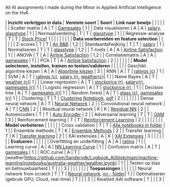 All AI assignments I made during the Minor in Applied Artificial Intelligence on the HvA

| **Inzicht verkrijgen in data** | **Vereiste soort** | **Soort** | **Link naar bewijs** |
 | | | | |
| Scatter matrix | A | T | [Gamesales](https://github.com/Sandervdk/Logbook_AI/blob/main/machine-learning/notebooks/game-sales/sales.ipynb) | 1 |
| Data visualiseren | A | A | [salary,](https://github.com/Sandervdk/Logbook_AI/blob/main/machine-learning/notebooks/field-salary/salary-prediction.ipynb) [glasstype](https://github.com/Sandervdk/Logbook_AI/blob/main/machine-learning/notebooks/glass/glass.ipynb) | 1 |
| Normaalverdeling | T | T | [glasstype](https://github.com/Sandervdk/Logbook_AI/blob/main/machine-learning/notebooks/glass/glass.ipynb) | 1 |
| Regressie-analyse | T | T | [Stock Price](https://github.com/Sandervdk/Logbook_AI/blob/main/machine-learning/notebooks/adre-stock/stock.ipynb)| 1 |
| | | | | |
| **Data voorbereiden en feature selection** | | | | |
| Z-scores | T | T | [Air B&B](https://github.com/Sandervdk/Logbook_AI/blob/main/machine-learning/others/z-socres/z-scores.ipynb) | 1,2 |
| Standaardafwijking | T | T | [salary](https://github.com/Sandervdk/Logbook_AI/blob/main/machine-learning/notebooks/field-salary/salary-prediction.ipynb) | 1 |
| Normaliseren | T | T | [glasstype](https://github.com/Sandervdk/Logbook_AI/blob/main/machine-learning/notebooks/glass/glass.ipynbb) | 1,2 |
| T-toets | A | A | [Airline Satisfaction](https://github.com/Sandervdk/Logbook_AI/blob/main/machine-learning/others/T-toets_PCA_ANOVA/airline_satisfaction.ipynb) | 1 |
| ANOVA | T | A | [Airline Satisfaction](https://github.com/Sandervdk/Logbook_AI/blob/main/machine-learning/others/T-toets_PCA_ANOVA/airline_satisfaction.ipynb) | 1,2 |
| Correlatiematrix | A | A | [gamesales](https://github.com/Sandervdk/Logbook_AI/blob/main/machine-learning/notebooks/game-sales/sales.ipynb) | 1 |
| PCA | T | A | [Airline Satisfaction](https://github.com/Sandervdk/Logbook_AI/blob/main/machine-learning/others/T-toets_PCA_ANOVA/airline_satisfaction.ipynb) | 2 | 
 | | | | |
| **Model selecteren, instellen, trainen en testen/valideren** | | | | |
| Geschikt algoritme kiezen | A | A | [Algoritme kiezen](https://github.com/Sandervdk/Logbook_AI/blob/main/other/Algoritme%20Kiezen.pdf) | 3 |
| KNN | A | T | [ratings (c)](https://github.com/Sandervdk/Logbook_AI/blob/main/machine-learning/notebooks/game-esbr-rating/rating-prediction.ipynb) | 1 |
| SVM | A | T | [ratings (c)](https://github.com/Sandervdk/Logbook_AI/blob/main/machine-learning/notebooks/game-esbr-rating/rating-prediction.ipynb), [salary (r)](https://github.com/Sandervdk/Logbook_AI/blob/main/machine-learning/notebooks/field-salary/salary-prediction.ipynb), [weather(c)](https://github.com/Sandervdk/Logbook_AI/blob/main/machine-learning/notebooks/australia-weather/weather.ipynb)| 1 |
| Naive Bayes | A | T | [weather (c)](https://github.com/Sandervdk/Logbook_AI/blob/main/machine-learning/notebooks/australia-weather/weather.ipynb)| 1 |
| Linear regression | A | T | [stockprice (r)](https://github.com/Sandervdk/Logbook_AI/blob/main/machine-learning/notebooks/adre-stock/stock.ipynb), [salary(r)](https://github.com/Sandervdk/Logbook_AI/blob/main/machine-learning/notebooks/field-salary/salary-prediction.ipynb), [gamesales (r)](https://github.com/Sandervdk/Logbook_AI/blob/main/machine-learning/notebooks/game-sales/sales.ipynb)| 1 |
| Logistic regression | A | T | [stockprice (r),](https://github.com/Sandervdk/Logbook_AI/blob/main/machine-learning/notebooks/adre-stock/stock.ipynb) | 1 |
| Decision tree | A | T | [gamesales (r)](https://github.com/Sandervdk/Logbook_AI/blob/main/machine-learning/notebooks/game-sales/sales.ipynb)| 1 |
| Random forest | A | T | [glass (c)](https://github.com/Sandervdk/Logbook_AI/blob/main/machine-learning/notebooks/glass/glass.ipynb), [gamesales (r)](https://github.com/Sandervdk/Logbook_AI/blob/main/machine-learning/notebooks/game-sales/sales.ipynb)| 1 |
| Clustering | T | T | [Clustering Notebook](https://github.com/Sandervdk/Logbook_AI/blob/main/machine-learning/others/Clustering/clustering.ipynb), [pdf](https://github.com/Sandervdk/Logbook_AI/blob/main/other/Clustering.pdf) | 2 |
| | | | |
| Dense neural network | A | T | [Neural Network](https://github.com/Sandervdk/Logbook_AI/blob/main/deep-learning/NN/nn.ipynb) | 2 |
| Convolutional neural network | A | T | [CNN](https://github.com/Sandervdk/Logbook_AI/blob/main/deep-learning/CNN/CNN.ipynb) | 2 |
| Residual neural network | K | K | [Residual NN](https://github.com/Sandervdk/Logbook_AI/blob/main/other/Residual%20Neural%20Networks.pdf) | 2 |
| Autoencoders | T | T | [Auto Encoder](https://github.com/Sandervdk/Logbook_AI/blob/main/deep-learning/auto_encoder/autoencoder.ipynb) | 2 |
| Adversarial learning | T | T | [GAM](https://github.com/Sandervdk/Logbook_AI/blob/main/deep-learning/GAM/GAM.ipynb) | 3 |
| Reinforcement learning | T | T | [Reinforcement Learning](https://github.com/Sandervdk/Logbook_AI/blob/main/deep-learning/Reinforcement%20learning/RL.ipynb) | 2 |
| | | | | |
| **Model verbeteren** | | | | |
| Cross validation | T | T | [Alle notebooks in folder](https://github.com/Sandervdk/Logbook_AI/tree/main/machine-learning/notebooks) | 1 |
| Ensemble methods | T | K | [Ensemble Methods](https://github.com/Sandervdk/Logbook_AI/blob/main/machine-learning/others/Ensemble/ensemble.ipynb) | 2 |
| Transfer learning | T | K | [Transfer learning](https://github.com/Sandervdk/Logbook_AI/blob/main/other/Transfer%20learning.pdf) | 2 |
| XAI extensies | A | K | [XAI Extensies](https://github.com/Sandervdk/Logbook_AI/blob/main/other/Explainable%20Artificial%20Intelligence.pdf) | 3 |
 | | | | |
| **Evalueren** | | | | |
| Overfitting en underfitting | A | A | [rating](https://github.com/Sandervdk/Logbook_AI/blob/main/machine-learning/notebooks/game-esbr-rating/rating-prediction.ipynb) | 1 |
| Learning curve | A | A | [NN Learning Curve](https://github.com/Sandervdk/Logbook_AI/blob/main/deep-learning/NN/nn.ipynb) | 1 |
| Confusion matrix | A | T | [gamesales](https://github.com/Sandervdk/Logbook_AI/blob/main/machine-learning/notebooks/game-sales/sales.ipynb) | 1 |
| ROC curve | A | T | [weather]https://github.com/Sandervdk/Logbook_AI/blob/main/machine-learning/notebooks/australia-weather/weather.ipynb) | 1 |
| Testen op bias en betrouwbaarheid | T | | | 3 |
| | | | | |
| **Toepassingen** | | | | |
| Neural network from scratch | T | T | [Neural network](https://github.com/Sandervdk/Logbook_AI/blob/main/NN/neural_network_test.ipynb), [nn - folder](https://github.com/Sandervdk/Logbook_AI/tree/main/NN)| 1 |
| Optimaliseren (gebruik GPU, Cloud, real-time) | T | | | 3 |
| Kwaliteit AAI software | T | | | 3 |
